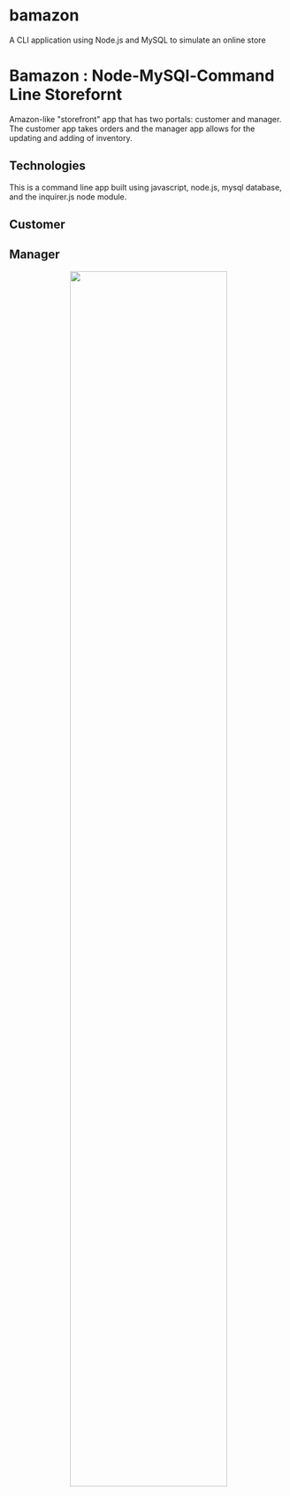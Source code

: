 # bamazon
A CLI application using Node.js and MySQL to simulate an online store


# Bamazon : Node-MySQl-Command Line Storefornt
Amazon-like "storefront" app that has two portals: customer and manager. The customer app takes orders and the manager app allows for the updating and adding of inventory.

## Technologies
This is a command line app built using javascript, node.js, mysql database, and the inquirer.js node module.

## Customer


## Manager
<p align="center">
  <img width="75%" src="http://www.niteshdesai.com/other-images/bamazonManager.gif">


